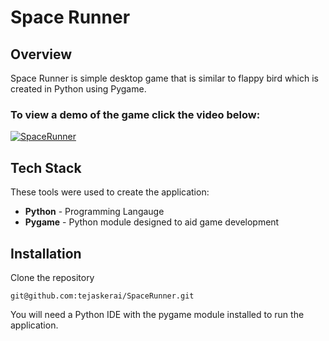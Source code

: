 
# Space Runner

## Overview 

Space Runner is simple desktop game that is similar to flappy bird which is created in Python using Pygame. 

### To view a demo of the game click the video below:
[![SpaceRunner](https://j.gifs.com/GvpWQr.gif)](https://www.youtube.com/watch?v=HQtZwTyK9tY&ab_channel=TejasKerai)

## Tech Stack
These tools were used to create the application:
- **Python** - Programming Langauge
- **Pygame** - Python module designed to aid game development

## Installation
Clone the repository
```
git@github.com:tejaskerai/SpaceRunner.git
```

You will need a Python IDE with the pygame module installed to run the application.

